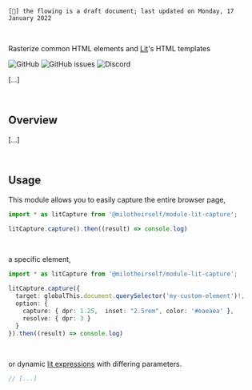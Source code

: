 <br>

`[🔖] the flowing is a draft document; last updated on Monday, 17 January 2022`

<br>

Rasterize common HTML elements and [Lit](https://github.com/lit/lit)'s HTML templates

![GitHub](https://img.shields.io/github/license/MiloTheirself/module-lit-capture?label=License)
![GitHub issues](https://img.shields.io/github/issues/MiloTheirself/module-lit-capture?label=Issues)
![Discord](https://img.shields.io/discord/494388532270465024?label=Discord)

[...]

<br>

<!--## Documentation

Full documentation is available at [applic.dev](https://applic.dev/outline/module-lit-capture).

<br>-->

## Overview

[...]

<br>

## Usage

This module allows you to easily capture the entire browser page, 

```typescript
import * as litCapture from '@milotheirself/module-lit-capture';

litCapture.capture().then((result) => console.log)
```

<br>

a specific element, 

```typescript
import * as litCapture from '@milotheirself/module-lit-capture';

litCapture.capture({ 
  target: globalThis.document.querySelector('my-custom-element')!, 
  option: { 
    capture: { dpr: 1.25,  inset: "2.5rem", color: '#eaeaea' },
    resolve: { dpr: 3 }
  } 
}).then((result) => console.log) 
```

<br>

or dynamic [lit expressions](https://lit.dev/docs/templates/expressions/) with differing parameters.

```typescript
// [...]
```

<!--```typescript
import { html, nothing } from 'lit';
import { context } from '@milotheirself/module-html-capture';
import * as litCapture from '@milotheirself/module-lit-capture';


litCapture
    .context({
      target: globalThis.document.body, 
      option: { 
        capture: { dpr: 1.25,  inset: "2.5rem", color: '#eaeaea' },
        resolve: { dpr: 3 }
      } 
    })  
    .capture({ 
      frames:[
         // frame 1
         {
           greeting: ['Hello', 'World'], 
         },

         // frame 2
         {
           greeting: ['And hello', 'GitHub'],
           caption: 'These are HTML-snippets turning into an PNG image format–',
         },

         // frame n
         // { ... }
       ]
    }) 
  .then((result) => console.log) // {
                                                 //   [...]
                                                 // }

// +
const template = (option: any) => html`
  <div style="color: #e65454;">
 
    <h1>${option.greeting.join(', ')}!</h1>
 

 
    ${option.caption 
      ? html`<p>${option.caption}</p>` 
      : nothing
    }
  
  </div>
`;

// +
htmlCapture
  .capture(template)()
  .then((result) => {
    console.log(result);

    // [...]
  });
```-->

<!--### Contributing

Please see [CONTRIBUTING.md]().-->
